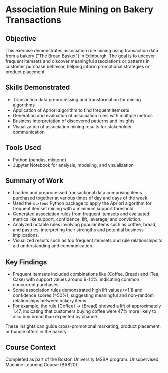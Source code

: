# Association Rule Mining on Bakery Transactions

## Objective

This exercise demonstrates association rule mining using transaction data from a bakery ("The Bread Basket") in Edinburgh. The goal is to uncover frequent itemsets and discover meaningful associations or patterns in customer purchase behavior, helping inform promotional strategies or product placement.

## Skills Demonstrated

- Transaction data preprocessing and transformation for mining algorithms
- Application of Apriori algorithm to find frequent itemsets
- Generation and evaluation of association rules with multiple metrics
- Business interpretation of discovered patterns and insights
- Visualization of association mining results for stakeholder communication

## Tools Used

- Python (pandas, mlxtend)
- Jupyter Notebook for analysis, modeling, and visualization

## Summary of Work

- Loaded and preprocessed transactional data comprising items purchased together at various times of day and days of the week.
- Used the `mlxtend` Python package to apply the Apriori algorithm for frequent itemset mining with a minimum support threshold.
- Generated association rules from frequent itemsets and evaluated metrics like support, confidence, lift, leverage, and conviction.
- Analyzed notable rules involving popular items such as coffee, bread, and pastries, interpreting their strengths and potential business implications.
- Visualized results such as top frequent itemsets and rule relationships to aid understanding and communication.

## Key Findings

- Frequent itemsets included combinations like (Coffee, Bread) and (Tea, Cake) with support values around 9-14%, indicating common concurrent purchases.
- Some association rules demonstrated high lift values (>1.1) and confidence scores (>50%), suggesting meaningful and non-random relationships between bakery items.
- For example, the rule {Coffee} → {Bread} showed a lift of approximately 1.47, indicating that customers buying coffee were 47% more likely to also buy bread than expected by chance.

These insights can guide cross-promotional marketing, product placement, or bundle offers in the bakery.

## Course Context

Completed as part of the Boston University MSBA program: Unsupervised Machine Learning Course (BA820)
